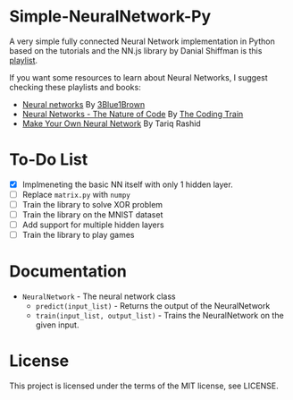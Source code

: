# Simple-NeuralNetwork-Py

A very simple fully connected Neural Network implementation in Python based on the tutorials and the NN.js library by Danial Shiffman is this [playlist].

If you want some resources to learn about Neural Networks, I suggest checking these playlists and books:
* [Neural networks] By [3Blue1Brown]
* [Neural Networks - The Nature of Code] By [The Coding Train]
* [Make Your Own Neural Network] By Tariq Rashid

# To-Do List

* [x] Implmeneting the basic NN itself with only 1 hidden layer.
* [ ] Replace `matrix.py` with `numpy`
* [ ] Train the library to solve XOR problem
* [ ] Train the library on the MNIST dataset
* [ ] Add support for multiple hidden layers
* [ ] Train the library to play games

# Documentation

* `NeuralNetwork` - The neural network class
    * `predict(input_list)` - Returns the output of the NeuralNetwork
    * `train(input_list, output_list)` - Trains the NeuralNetwork on the given input.

# License

This project is licensed under the terms of the MIT license, see LICENSE.


[playlist]: <https://www.youtube.com/watch?v=XJ7HLz9VYz0&list=PLRqwX-V7Uu6aCibgK1PTWWu9by6XFdCfh>
[Neural networks]: <https://www.youtube.com/playlist?list=PLZHQObOWTQDNU6R1_67000Dx_ZCJB-3pi>
[3Blue1Brown]: <https://www.youtube.com/playlist?list=PLZHQObOWTQDNU6R1_67000Dx_ZCJB-3pi>
[Neural Networks - The Nature of Code]: <https://www.youtube.com/playlist?list=PLRqwX-V7Uu6aCibgK1PTWWu9by6XFdCfh>
[The Coding Train]: <https://www.youtube.com/channel/UCvjgXvBlbQiydffZU7m1_aw>
[Make Your Own Neural Network]: <https://www.amazon.com/Make-Your-Own-Neural-Network-ebook/dp/B01EER4Z4G/ref=as_li_ss_tl?ie=UTF8&qid=1498492463&sr=8-1&keywords=make+your+own+neural+network&linkCode=sl1&tag=natureofcode-20&linkId=0d10fdc485d6452bb7fc2b62ab4ffd31>
